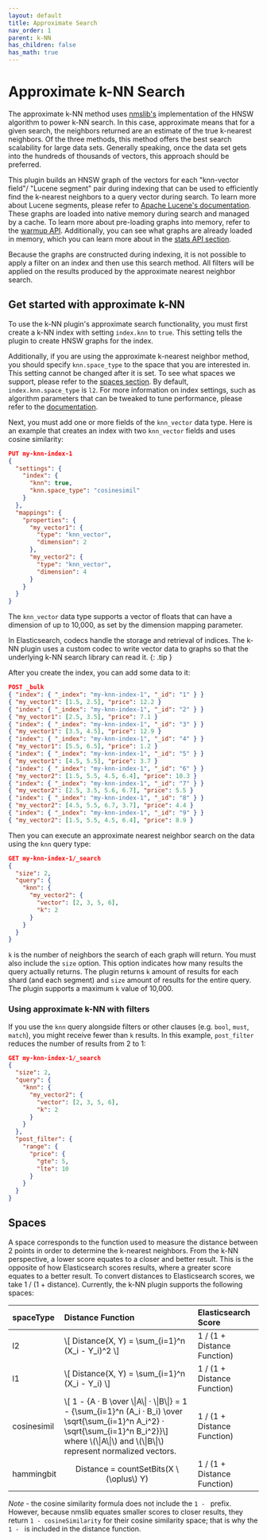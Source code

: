```yaml
---
layout: default
title: Approximate Search
nav_order: 1
parent: k-NN
has_children: false
has_math: true
---
```


# Approximate k-NN Search

The approximate k-NN method uses [nmslib's](https://github.com/nmslib/nmslib/) implementation of the HNSW algorithm to power k-NN search. In this case, approximate means that for a given search, the neighbors returned are an estimate of the true k-nearest neighbors. Of the three methods, this method offers the best search scalability for large data sets. Generally speaking, once the data set gets into the hundreds of thousands of vectors, this approach should be preferred.

This plugin builds an HNSW graph of the vectors for each "knn-vector field"/ "Lucene segment" pair during indexing that can be used to efficiently find the k-nearest neighbors to a query vector during search. To learn more about Lucene segments, please refer to [Apache Lucene's documentation](https://lucene.apache.org/core/8_7_0/core/org/apache/lucene/codecs/lucene87/package-summary.html#package.description). These graphs are loaded into native memory during search and managed by a cache. To learn more about pre-loading graphs into memory, refer to the [warmup API](../api#warmup). Additionally, you can see what graphs are already loaded in memory, which you can learn more about in the [stats API section](../api#stats).

Because the graphs are constructed during indexing, it is not possible to apply a filter on an index and then use this search method. All filters will be applied on the results produced by the approximate nearest neighbor search.

## Get started with approximate k-NN

To use the k-NN plugin's approximate search functionality, you must first create a k-NN index with setting `index.knn` to `true`. This setting tells the plugin to create HNSW graphs for the index.

Additionally, if you are using the approximate k-nearest neighbor method, you should specify `knn.space_type` to the space that you are interested in. This setting cannot be changed after it is set. To see what spaces we support, please refer to the [spaces section](#spaces). By default, `index.knn.space_type` is `l2`. For more information on index settings, such as algorithm parameters that can be tweaked to tune performance, please refer to the [documentation](../settings#index-settings).

Next, you must add one or more fields of the `knn_vector` data type. Here is an example that creates an index with two `knn_vector` fields and uses cosine similarity:

```json
PUT my-knn-index-1
{
  "settings": {
    "index": {
      "knn": true,
      "knn.space_type": "cosinesimil"
    }
  },
  "mappings": {
    "properties": {
      "my_vector1": {
        "type": "knn_vector",
        "dimension": 2
      },
      "my_vector2": {
        "type": "knn_vector",
        "dimension": 4
      }
    }
  }
}
```

The `knn_vector` data type supports a vector of floats that can have a dimension of up to 10,000, as set by the dimension mapping parameter.

In Elasticsearch, codecs handle the storage and retrieval of indices. The k-NN plugin uses a custom codec to write vector data to graphs so that the underlying k-NN search library can read it.
{: .tip }

After you create the index, you can add some data to it:

```json
POST _bulk
{ "index": { "_index": "my-knn-index-1", "_id": "1" } }
{ "my_vector1": [1.5, 2.5], "price": 12.2 }
{ "index": { "_index": "my-knn-index-1", "_id": "2" } }
{ "my_vector1": [2.5, 3.5], "price": 7.1 }
{ "index": { "_index": "my-knn-index-1", "_id": "3" } }
{ "my_vector1": [3.5, 4.5], "price": 12.9 }
{ "index": { "_index": "my-knn-index-1", "_id": "4" } }
{ "my_vector1": [5.5, 6.5], "price": 1.2 }
{ "index": { "_index": "my-knn-index-1", "_id": "5" } }
{ "my_vector1": [4.5, 5.5], "price": 3.7 }
{ "index": { "_index": "my-knn-index-1", "_id": "6" } }
{ "my_vector2": [1.5, 5.5, 4.5, 6.4], "price": 10.3 }
{ "index": { "_index": "my-knn-index-1", "_id": "7" } }
{ "my_vector2": [2.5, 3.5, 5.6, 6.7], "price": 5.5 }
{ "index": { "_index": "my-knn-index-1", "_id": "8" } }
{ "my_vector2": [4.5, 5.5, 6.7, 3.7], "price": 4.4 }
{ "index": { "_index": "my-knn-index-1", "_id": "9" } }
{ "my_vector2": [1.5, 5.5, 4.5, 6.4], "price": 8.9 }

```

Then you can execute an approximate nearest neighbor search on the data using the `knn` query type:

```json
GET my-knn-index-1/_search
{
  "size": 2,
  "query": {
    "knn": {
      "my_vector2": {
        "vector": [2, 3, 5, 6],
        "k": 2
      }
    }
  }
}
```

`k` is the number of neighbors the search of each graph will return. You must also include the `size` option. This option indicates how many results the query actually returns. The plugin returns `k` amount of results for each shard (and each segment) and `size` amount of results for the entire query. The plugin supports a maximum `k` value of 10,000.

### Using approximate k-NN with filters
If you use the `knn` query alongside filters or other clauses (e.g. `bool`, `must`, `match`), you might receive fewer than `k` results. In this example, `post_filter` reduces the number of results from 2 to 1:

```json
GET my-knn-index-1/_search
{
  "size": 2,
  "query": {
    "knn": {
      "my_vector2": {
        "vector": [2, 3, 5, 6],
        "k": 2
      }
    }
  },
  "post_filter": {
    "range": {
      "price": {
        "gte": 5,
        "lte": 10
      }
    }
  }
}
```

## Spaces

A space corresponds to the function used to measure the distance between 2 points in order to determine the k-nearest neighbors. From the k-NN perspective, a lower score equates to a closer and better result. This is the opposite of how Elasticsearch scores results, where a greater score equates to a better result. To convert distances to Elasticsearch scores, we take 1 / (1 + distance). Currently, the k-NN plugin supports the following spaces:

<table>
  <thead style="text-align: left">
  <tr>
    <th>spaceType</th>
    <th>Distance Function</th>
    <th>Elasticsearch Score</th>
  </tr>
  </thead>
  <tr>
    <td>l2</td>
    <td>\[ Distance(X, Y) = \sum_{i=1}^n (X_i - Y_i)^2 \]</td>
    <td>1 / (1 + Distance Function)</td>
  </tr>
  <tr>
    <td>l1</td>
    <td>\[ Distance(X, Y) = \sum_{i=1}^n (X_i - Y_i) \]</td>
    <td>1 / (1 + Distance Function)</td>
  </tr>
  <tr>
    <td>cosinesimil</td>
    <td>\[ 1 - {A &middot; B \over \|A\| &middot; \|B\|} = 1 - 
    {\sum_{i=1}^n (A_i &middot; B_i) \over \sqrt{\sum_{i=1}^n A_i^2} &middot; \sqrt{\sum_{i=1}^n B_i^2}}\]
    where \(\|A\|\) and \(\|B\|\) represent normalized vectors.</td>
    <td>1 / (1 + Distance Function)</td>
  </tr>
  <tr>
    <td>hammingbit</td>
    <td style="text-align:center">Distance = countSetBits(X \(\oplus\) Y)</td>
    <td>1 / (1 + Distance Function)</td>
  </tr>
</table>

*Note* - the cosine similarity formula does not include the `1 - ` prefix. However, because nmslib equates smaller scores to closer results, they return `1 - cosineSimilarity` for their cosine similarity space; that is why the `1 - ` is included in the distance function.
